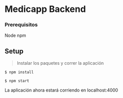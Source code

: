 # Medicapp Backend

### Prerequisitos

Node
npm

## Setup

> Instalar los paquetes y correr la aplicación

```shell
$ npm install
```
```shell
$ npm start
```

La aplicación ahora estará corriendo en localhost:4000
